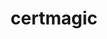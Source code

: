 ---
git: https://github.com/mholt/certmagic
logohandle: github_mholt_certmagic
sort: certmagic
title: certmagic
website: https://godoc.org/github.com/mholt/certmagic
---